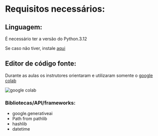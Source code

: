 # Requisitos necessários:

## Linguagem:

É necessário ter a versão do Python.3.12

Se caso não tiver, instale [aqui](https://www.python.org/downloads/)

## Editor de código fonte:

Durante as aulas os instrutores orientaram e utilizaram somente o [google colab](https://colab.research.google.com/?utm_source=scs-index)

![google colab](https://img.shields.io/badge/Colab-F9AB00?style=for-the-badge&logo=googlecolab&color=525252)

### Bibliotecas/API/frameworks:

- google.generativeai
- Path from pathlib
- hashlib
- datetime
